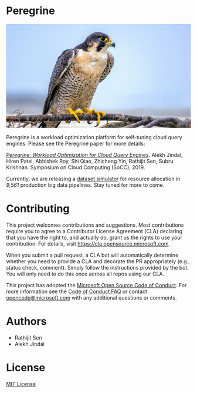 # Peregrine

![Peregrine](peregrine.png)

Peregrine is a workload optimization platform for self-tuning cloud query engines. Please see the Peregrine paper for more details:

[_Peregrine: Workload Optimization for Cloud Query Engines_](https://dl.acm.org/doi/10.1145/3357223.3362726).
Alekh Jindal, Hiren Patel, Abhishek Roy, Shi Qiao, Zhicheng Yin, Rathijit Sen, Subru Krishnan. Symposium on Cloud Computing (SoCC), 2019.

Currently, we are releasing a [dataset simulator](tools/peregrine/simulator/README.md) for resource allocation in _9,561_ production big data pipelines.
Stay tuned for more to come.


# Contributing

This project welcomes contributions and suggestions.  Most contributions require you to agree to a
Contributor License Agreement (CLA) declaring that you have the right to, and actually do, grant us
the rights to use your contribution. For details, visit https://cla.opensource.microsoft.com.

When you submit a pull request, a CLA bot will automatically determine whether you need to provide
a CLA and decorate the PR appropriately (e.g., status check, comment). Simply follow the instructions
provided by the bot. You will only need to do this once across all repos using our CLA.

This project has adopted the [Microsoft Open Source Code of Conduct](https://opensource.microsoft.com/codeofconduct/).
For more information see the [Code of Conduct FAQ](https://opensource.microsoft.com/codeofconduct/faq/) or
contact [opencode@microsoft.com](mailto:opencode@microsoft.com) with any additional questions or comments.


# Authors

- Rathijit Sen
- Alekh Jindal


# License

[MIT License](LICENSE)